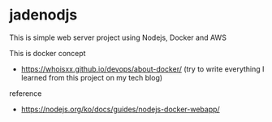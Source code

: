# jadenodjs

This is simple web server project using Nodejs, Docker and AWS

This is docker concept 
* https://whoisxx.github.io/devops/about-docker/
(try to write everything I learned from this project on my tech blog)

reference 
* https://nodejs.org/ko/docs/guides/nodejs-docker-webapp/
